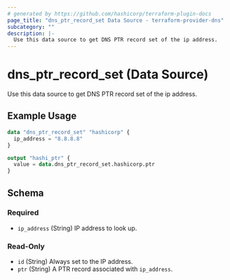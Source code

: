 ```yaml
---
# generated by https://github.com/hashicorp/terraform-plugin-docs
page_title: "dns_ptr_record_set Data Source - terraform-provider-dns"
subcategory: ""
description: |-
  Use this data source to get DNS PTR record set of the ip address.
---
```


# dns_ptr_record_set (Data Source)

Use this data source to get DNS PTR record set of the ip address.

## Example Usage

```terraform
data "dns_ptr_record_set" "hashicorp" {
  ip_address = "8.8.8.8"
}

output "hashi_ptr" {
  value = data.dns_ptr_record_set.hashicorp.ptr
}
```

<!-- schema generated by tfplugindocs -->
## Schema

### Required

- `ip_address` (String) IP address to look up.

### Read-Only

- `id` (String) Always set to the IP address.
- `ptr` (String) A PTR record associated with `ip_address`.
